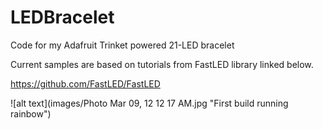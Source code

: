 # LEDBracelet
Code for my Adafruit Trinket powered 21-LED bracelet

Current samples are based on tutorials from FastLED library linked below.

https://github.com/FastLED/FastLED

![alt text](images/Photo Mar 09, 12 12 17 AM.jpg "First build running rainbow")

